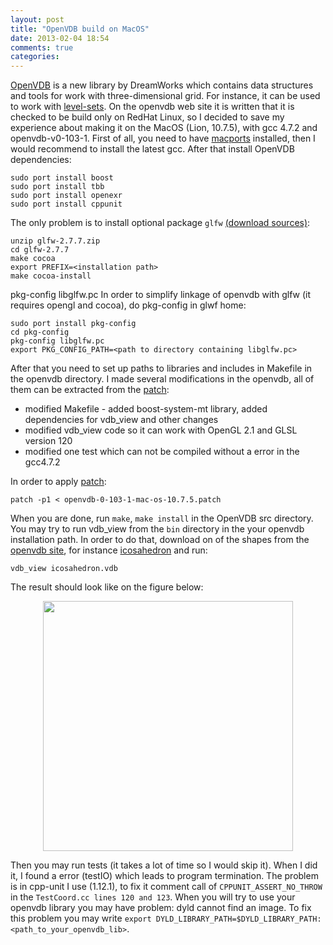 ```yaml
---
layout: post
title: "OpenVDB build on MacOS"
date: 2013-02-04 18:54
comments: true
categories: 
---
```

<a href="http://www.openvdb.org/">OpenVDB</a> is a new library by DreamWorks which contains data structures and tools for work with three-dimensional grid.
For instance, it can be used to work with <a href="http://en.wikipedia.org/wiki/Level_set">level-sets</a>. On the openvdb web site it is written that it is checked to be build only
on RedHat Linux, so I decided to save my experience about making it on the MacOS (Lion, 10.7.5), with gcc 4.7.2 and openvdb-v0-103-1. 
First of all, you need to have <a href="http://www.macports.org/">macports</a> installed, then I would recommend to install the latest gcc.
After that install OpenVDB dependencies:
```
sudo port install boost
sudo port install tbb
sudo port install openexr
sudo port install cppunit
```
The only problem is to install optional package `glfw` <a href="http://sourceforge.net/projects/glfw/files/glfw/2.7.7/glfw-2.7.7.zip/download">(download sources)</a>:
```
unzip glfw-2.7.7.zip
cd glfw-2.7.7
make cocoa
export PREFIX=<installation path>
make cocoa-install
```
pkg-config libglfw.pc
In order to simplify linkage of openvdb with glfw (it requires opengl and cocoa), do pkg-config in glwf home:
```
sudo port install pkg-config
cd pkg-config
pkg-config libglfw.pc
export PKG_CONFIG_PATH=<path to directory containing libglfw.pc>
```
After that you need to set up paths to libraries and includes in Makefile in the openvdb directory.
I made several modifications in the openvdb, all of them can be extracted from the <a href="https://github.com/KirillLykov/openvdb-patches/blob/master/openvdb-0-103-1/openvdb-0-103-1-mac-os-10.7.5.patch">patch</a>:
- modified Makefile - added boost-system-mt library, added dependencies for vdb_view and other changes
- modified vdb_view code so it can work with OpenGL 2.1 and GLSL version 120
- modified one test which can not be compiled without a error in the gcc4.7.2

In order to apply <a href="https://github.com/KirillLykov/openvdb-patches/blob/master/openvdb-0-103-1/openvdb-0-103-1-mac-os-10.7.5.patch">patch</a>:
```
patch -p1 < openvdb-0-103-1-mac-os-10.7.5.patch
```
When you are done, run `make`, `make install` in the OpenVDB src directory. You may try to run vdb_view from the `bin` directory in the your openvdb installation path.
In order to do that, download on of the shapes from the <a href="http://www.openvdb.org/download/">openvdb site</a>, for instance <a href="http://www.openvdb.org/download/models/icosahedron.vdb.gz">icosahedron</a> and run:
```
vdb_view icosahedron.vdb
```
The result should look like on the figure below:
<center>
<img src="../../../../../images/ovdb_icosahedron.png" width="400">
</center>

Then you may run tests (it takes a lot of time so I would skip it).
When I did it, I found a error (testIO) which leads to program termination. The problem is in cpp-unit I use (1.12.1), to fix it comment call of `CPPUNIT_ASSERT_NO_THROW` in the `TestCoord.cc lines 120 and 123`.
When you will try to use your openvdb library you may have problem: dyld cannot find an image. To fix this problem you may write `export DYLD_LIBRARY_PATH=$DYLD_LIBRARY_PATH:<path_to_your_openvdb_lib>`.

